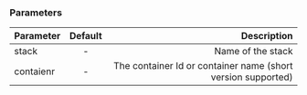 <!-- usedin: [ _maestro/Toolbelt/containers-v1.md] -->


### Parameters




|       Parameter             |  Default |      					 Description     			         |
| --------------------------- |:--------:| -------------------------------------------------------------:|
| stack                       | -        |   Name of the stack        									 |
| contaienr 			      | -        |  The container Id or container name (short version supported) |
